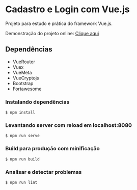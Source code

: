 # Cadastro e Login com Vue.js
Projeto para estudo e prática do framework Vue.js.

Demonstração do projeto online: [Clique aqui](http://cl-vuejs2.epizy.com/)

## Dependências
- VueRouter
- Vuex
- VueMeta
- VueCryptojs
- Bootstrap
- Fortawesome

### Instalando dependências 
``` $ npm install ```

### Levantando server com reload em localhost:8080
``` $ npm run serve ```

### Build para produção com minificação
``` $ npm run build ```

### Analisar e detectar problemas
``` $ npm run lint ```
